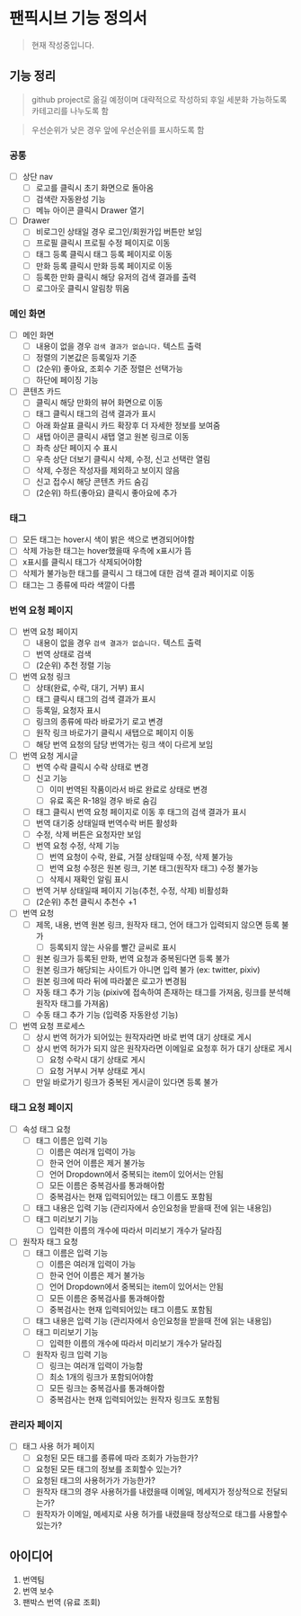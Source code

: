 # 팬픽시브 기능 정의서

> 현재 작성중입니다.

## 기능 정리

> github project로 옮길 예정이며 대략적으로 작성하되 후일 세분화 가능하도록 카테고리를 나누도록 함

> 우선순위가 낮은 경우 앞에 우선순위를 표시하도록 함

### 공통

- [ ] 상단 nav
    - [ ] 로고를 클릭시 초기 화면으로 돌아옴
    - [ ] 검색란 자동완성 기능
    - [ ] 메뉴 아이콘 클릭시 Drawer 열기
- [ ] Drawer
    - [ ] 비로그인 상태일 경우 로그인/회원가입 버튼만 보임
    - [ ] 프로필 클릭시 프로필 수정 페이지로 이동
    - [ ] 태그 등록 클릭시 태그 등록 페이지로 이동
    - [ ] 만화 등록 클릭시 만화 등록 페이지로 이동
    - [ ] 등록한 만화 클릭시 해당 유저의 검색 결과를 출력
    - [ ] 로그아웃 클릭시 알림창 뛰움

### 메인 화면

- [ ] 메인 화면
    - [ ] 내용이 없을 경우 `검색 결과가 없습니다.` 텍스트 출력
    - [ ] 정렬의 기본값은 등록일자 기준
    - [ ] (2순위) 좋아요, 조회수 기준 정렬은 선택가능
    - [ ] 하단에 페이징 기능
- [ ] 콘텐츠 카드
    - [ ] 클릭시 해당 만화의 뷰어 화면으로 이동
    - [ ] 태그 클릭시 태그의 검색 결과가 표시
    - [ ] 아래 화살표 클릭시 카드 확장후 더 자세한 정보를 보여줌
    - [ ] 새탭 아이콘 클릭시 새탭 열고 원본 링크로 이동
    - [ ] 좌측 상단 페이지 수 표시
    - [ ] 우측 상단 더보기 클릭시 삭제, 수정, 신고 선택란 열림
    - [ ] 삭제, 수정은 작성자를 제외하고 보이지 않음
    - [ ] 신고 접수시 해당 콘텐츠 카드 숨김
    - [ ] (2순위) 하트(좋아요) 클릭시 좋아요에 추가

### 태그

- [ ] 모든 태그는 hover시 색이 밝은 색으로 변경되어야함
- [ ] 삭제 가능한 태그는 hover했을때 우측에 x표시가 뜸
- [ ] x표시를 클릭시 태그가 삭제되어야함
- [ ] 삭제가 불가능한 태그를 클릭시 그 태그에 대한 검색 결과 페이지로 이동
- [ ] 태그는 그 종류에 따라 색깔이 다름

### 번역 요청 페이지

- [ ] 번역 요청 페이지
    - [ ] 내용이 없을 경우 `검색 결과가 없습니다.` 텍스트 출력
    - [ ] 번역 상태로 검색
    - [ ] (2순위) 추천 정렬 기능
- [ ] 번역 요청 링크
    - [ ] 상태(완료, 수락, 대기, 거부) 표시
    - [ ] 태그 클릭시 태그의 검색 결과가 표시
    - [ ] 등록일, 요청자 표시
    - [ ] 링크의 종류에 따라 바로가기 로고 변경
    - [ ] 원작 링크 바로가기 클릭시 새탭으로 페이지 이동
    - [ ] 해당 번역 요청의 담당 번역가는 링크 색이 다르게 보임
- [ ] 번역 요청 게시글
    - [ ] 번역 수락 클릭시 수락 상태로 변경
    - [ ] 신고 기능
        - [ ] 이미 번역된 작품이라서 바로 완료로 상태로 변경
        - [ ] 유료 혹은 R-18일 경우 바로 숨김
    - [ ] 태그 클릭시 번역 요청 페이지로 이동 후 태그의 검색 결과가 표시
    - [ ] 번역 대기중 상태일때 번역수락 버튼 활성화
    - [ ] 수정, 삭제 버튼은 요청자만 보임
    - [ ] 번역 요청 수정, 삭제 기능
        - [ ] 번역 요청이 수락, 완료, 거절 상태일때 수정, 삭제 불가능
        - [ ] 번역 요청 수정은 원본 링크, 기본 태그(원작자 태그) 수정 불가능
        - [ ] 삭제시 재확인 알림 표시
    - [ ] 번역 거부 상태일때 페이지 기능(추천, 수정, 삭제) 비활성화
    - [ ] (2순위) 추천 클릭시 추천수 +1
- [ ] 번역 요청
    - [ ] 제목, 내용, 번역 원본 링크, 원작자 태그, 언어 태그가 입력되지 않으면 등록 불가
        - [ ] 등록되지 않는 사유를 빨간 글씨로 표시
    - [ ] 원본 링크가 등록된 만화, 번역 요청과 중복된다면 등록 불가
    - [ ] 원본 링크가 해당되는 사이트가 아니면 입력 불가 (ex: twitter, pixiv)
    - [ ] 원본 링크에 따라 뒤에 따라붙은 로고가 변경됨
    - [ ] 자동 태그 추가 기능 (pixiv에 접속하여 존재하는 태그를 가져옴, 링크를 분석해 원작자 태그를 가져옴)
    - [ ] 수동 태그 추가 기능 (입력중 자동완성 기능)
- [ ] 번역 요청 프로세스
    - [ ] 상시 번역 허가가 되어있는 원작자라면 바로 번역 대기 상태로 게시
    - [ ] 상시 번역 허가가 되지 않은 원작자라면 이메일로 요청후 허가 대기 상태로 게시
        - [ ] 요청 수락시 대기 상태로 게시
        - [ ] 요청 거부시 거부 상태로 게시
    - [ ] 만일 바로가기 링크가 중복된 게시글이 있다면 등록 불가

### 태그 요청 페이지

- [ ] 속성 태그 요청
    - [ ] 태그 이름은 입력 기능
        - [ ] 이름은 여러개 입력이 가능
        - [ ] 한국 언어 이름은 제거 불가능
        - [ ] 언어 Dropdown에서 중복되는 item이 있어서는 안됨
        - [ ] 모든 이름은 중복검사를 통과해아함
        - [ ] 중복검사는 현재 입력되어있는 태그 이름도 포함됨
    - [ ] 태그 내용은 입력 기능 (관리자에서 승인요청을 받을때 전에 읽는 내용임)
    - [ ] 태그 미리보기 기능
        - [ ] 입력한 이름의 개수에 따라서 미리보기 개수가 달라짐
- [ ] 원작자 태그 요청
    - [ ] 태그 이름은 입력 기능
        - [ ] 이름은 여러개 입력이 가능
        - [ ] 한국 언어 이름은 제거 불가능
        - [ ] 언어 Dropdown에서 중복되는 item이 있어서는 안됨
        - [ ] 모든 이름은 중복검사를 통과해아함
        - [ ] 중복검사는 현재 입력되어있는 태그 이름도 포함됨
    - [ ] 태그 내용은 입력 기능 (관리자에서 승인요청을 받을때 전에 읽는 내용임)
    - [ ] 태그 미리보기 기능
        - [ ] 입력한 이름의 개수에 따라서 미리보기 개수가 달라짐
    - [ ] 원작자 링크 입력 기능
        - [ ] 링크는 여러개 입력이 가능함
        - [ ] 최소 1개의 링크가 포함되어야함
        - [ ] 모든 링크는 중복검사를 통과해아함
        - [ ] 중복검사는 현재 입력되어있는 원작자 링크도 포함됨

### 관리자 페이지

- [ ] 태그 사용 허가 페이지
    - [ ] 요청된 모든 태그를 종류에 따라 조회가 가능한가?
    - [ ] 요청된 모든 태그의 정보를 조회할수 있는가?
    - [ ] 요청된 태그의 사용허가가 가능한가?
    - [ ] 원작자 태그의 경우 사용허가를 내렸을때 이메일, 메세지가 정상적으로 전달되는가?
    - [ ] 원작자가 이메일, 메세지로 사용 허가를 내렸을때 정상적으로 태그를 사용할수 있는가?
 
## 아이디어

1. 번역팀
2. 번역 보수
3. 팬박스 번역 (유료 조회)